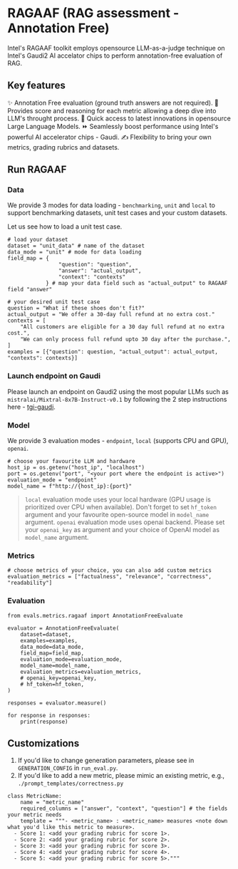# RAGAAF (RAG assessment - Annotation Free) 

Intel's RAGAAF toolkit employs opensource LLM-as-a-judge technique on Intel's Gaudi2 AI accelator chips to perform annotation-free evaluation of RAG. 

## Key features 
✨ Annotation Free evaluation (ground truth answers are not required).
🧠 Provides score and reasoning for each metric allowing a deep dive into LLM's throught process. 
🤗 Quick access to latest innovations in opensource Large Language Models.
⏩ Seamlessly boost performance using Intel's powerful AI accelerator chips - Gaudi. 
✍️ Flexibility to bring your own metrics, grading rubrics and datasets. 

## Run RAGAAF

### Data 
We provide 3 modes for data loading - `benchmarking`, `unit` and `local` to support benchmarking datasets, unit test cases and your custom datasets. 

Let us see how to load a unit test case. 
```python3
# load your dataset
dataset = "unit_data" # name of the dataset
data_mode = "unit" # mode for data loading
field_map = {
                "question": "question", 
                "answer": "actual_output", 
                "context": "contexts"
            } # map your data field such as "actual_output" to RAGAAF field "answer"

# your desired unit test case
question = "What if these shoes don't fit?"
actual_output = "We offer a 30-day full refund at no extra cost."
contexts = [
    "All customers are eligible for a 30 day full refund at no extra cost.",
    "We can only process full refund upto 30 day after the purchase.",
]
examples = [{"question": question, "actual_output": actual_output, "contexts": contexts}]
```
### Launch endpoint on Gaudi 
Please launch an endpoint on Gaudi2 using the most popular LLMs such as `mistralai/Mixtral-8x7B-Instruct-v0.1` by following the 2 step instructions here - [tgi-gaudi](https://github.com/huggingface/tgi-gaudi). 
### Model 
We provide 3 evaluation modes - `endpoint`, `local` (supports CPU and GPU), `openai`. 
```python3
# choose your favourite LLM and hardware
host_ip = os.getenv("host_ip", "localhost")
port = os.getenv("port", "<your port where the endpoint is active>")
evaluation_mode = "endpoint"
model_name = f"http://{host_ip}:{port}" 
```
> `local` evaluation mode uses your local hardware (GPU usage is prioritized over CPU when available). Don't forget to set `hf_token` argument and your favourite open-source model in `model_name` argument. 
> `openai` evaluation mode uses openai backend. Please set your `openai_key` as argument and your choice of OpenAI model as `model_name` argument.
### Metrics 
```python3
# choose metrics of your choice, you can also add custom metrics 
evaluation_metrics = ["factualness", "relevance", "correctness", "readability"]
```
### Evaluation 
```python3
from evals.metrics.ragaaf import AnnotationFreeEvaluate

evaluator = AnnotationFreeEvaluate(
    dataset=dataset,
    examples=examples,
    data_mode=data_mode,
    field_map=field_map,
    evaluation_mode=evaluation_mode,
    model_name=model_name,
    evaluation_metrics=evaluation_metrics,
    # openai_key=openai_key,
    # hf_token=hf_token,
)

responses = evaluator.measure()

for response in responses:
    print(response)
```
## Customizations 
1. If you'd like to change generation parameters, please see in `GENERATION_CONFIG` in `run_eval.py`. 
2. If you'd like to add a new metric, please mimic an existing metric, e.g., `./prompt_templates/correctness.py`
```python3
class MetricName:
    name = "metric_name"
    required_columns = ["answer", "context", "question"] # the fields your metric needs
    template = """- <metric_name> : <metric_name> measures <note down what you'd like this metric to measure>.
  - Score 1: <add your grading rubric for score 1>.
  - Score 2: <add your grading rubric for score 2>.
  - Score 3: <add your grading rubric for score 3>.
  - Score 4: <add your grading rubric for score 4>.
  - Score 5: <add your grading rubric for score 5>."""
```